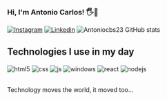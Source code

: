 ### Hi, I'm Antonio Carlos! 🖐️👋
[![Instagram](https://img.shields.io/badge/Instagram-E4405F?style=for-the-badge&logo=instagram&logoColor=white)](https://www.instagram.com/antoniocs23/)
[![Linkedin](https://img.shields.io/badge/LinkedIn-0077B5?style=for-the-badge&logo=linkedin&logoColor=white)](https://www.linkedin.com/in/antonio-carlos-braga-silva-034b82224/)
![Antoniocbs23 GitHub stats](https://github-readme-stats.vercel.app/api?username=Antoniocbs23&show_icons=true&theme=dracula&count_private=true)

##  Technologies I use in my day

<div style="display: inline_block">
  <img align="center" alt="html5" src="https://img.shields.io/badge/HTML5-E34F26?style=for-the-badge&logo=html5&logoColor=white" />
  <img align="center" alt="css" src="https://img.shields.io/badge/CSS3-1572B6?style=for-the-badge&logo=css3&logoColor=white" />
  <img align="center" alt="js" src="https://img.shields.io/badge/JavaScript-F7DF1E?style=for-the-badge&logo=javascript&logoColor=black" />
  <img align="center" alt="windows" src="https://img.shields.io/badge/Windows-0078D6?style=for-the-badge&logo=windows&logoColor=white" />
  <img align="center" alt="react" src=https://img.shields.io/badge/Linux-FCC624?style=for-the-badge&logo=linux&logoColor=black />
  <img align="center" alt="nodejs" src=https://img.shields.io/badge/Java-ED8B00?style=for-the-badge&logo=openjdk&logoColor=white />
</div><br/>


Technology moves the world, it moved too...
